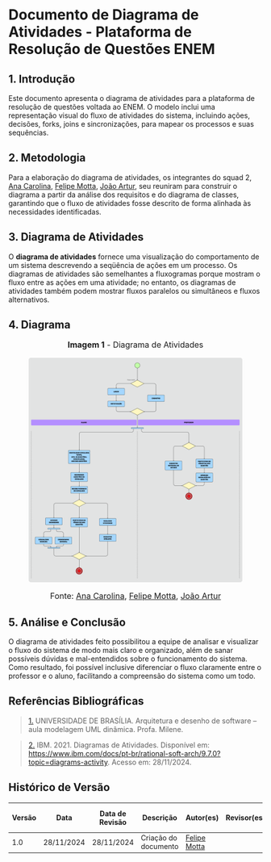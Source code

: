 # Documento de Diagrama de Atividades - Plataforma de Resolução de Questões ENEM

## 1. Introdução

Este documento apresenta o diagrama de atividades para a plataforma de resolução de questões voltada ao ENEM. O modelo inclui uma representação visual do fluxo de atividades do sistema, incluindo ações, decisões, forks, joins e sincronizações, para mapear os processos e suas sequências.

## 2. Metodologia

Para a elaboração do diagrama de atividades, os integrantes do squad 2, [Ana Carolina](https://github.com/CarolCoCe), [Felipe Motta](https://github.com/M0tt1nh4), [João Artur](https://github.com/joao-artl), seu reuniram para construir o diagrama a partir da análise dos requisitos e do diagrama de classes, garantindo que o fluxo de atividades fosse descrito de forma alinhada às necessidades identificadas.


## 3. Diagrama de Atividades

O **diagrama de atividades** fornece uma visualização do comportamento de um sistema descrevendo a seqüência de ações em um processo. Os diagramas de atividades são semelhantes a fluxogramas porque mostram o fluxo entre as ações em uma atividade; no entanto, os diagramas de atividades também podem mostrar fluxos paralelos ou simultâneos e fluxos alternativos.

## 4. Diagrama

<center>

<figure markdown>
<font size="3"><p style="text-align: center"><b>Imagem 1</b> - Diagrama de Atividades</p></font>

![Diagrama de Atividades](../assets/diagrama-atividades.png)

<font size="3"><p style="text-align: center">Fonte: [Ana Carolina](https://github.com/CarolCoCe), [Felipe Motta](https://github.com/M0tt1nh4), [João Artur](https://github.com/joao-artl)</p></font>

</figure>

</center>
   
## 5. Análise e Conclusão

O diagrama de atividades feito possibilitou a equipe de analisar e visualizar o fluxo do sistema de modo mais claro e organizado, além de sanar possíveis dúvidas e mal-entendidos sobre o funcionamento do sistema. Como resultado, foi possível inclusive diferenciar o fluxo claramente entre o professor e o aluno, facilitando a compreensão do sistema como um todo.

## Referências Bibliográficas

> <a id="REF1" href="#anchor_1">1.</a> UNIVERSIDADE DE BRASÍLIA. Arquitetura e desenho de software – aula modelagem UML dinâmica. Profa. Milene. 

> <a id="REF2" href="#anchor_2">2.</a> IBM. 2021. Diagramas de Atividades. Disponível em: https://www.ibm.com/docs/pt-br/rational-soft-arch/9.7.0?topic=diagrams-activity. Acesso em: 28/11/2024.


## Histórico de Versão

| Versão | Data | Data de Revisão | Descrição | Autor(es) | Revisor(es) | Detalhes da revisão |
| ------ | ---- | --------------- | --------- | --------- | ----------- | ------------------- |
| 1.0 | 28/11/2024 | 28/11/2024 | Criação do documento | [Felipe Motta](https://github.com/M0tt1nh4) |  |  |
